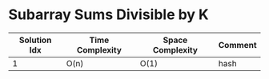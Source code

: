 # Subarray Sums Divisible by K

| Solution Idx | Time Complexity | Space Complexity | Comment |
| ------------ | --------------- | ---------------- | ------- |
| 1            | O(n)            | O(1)             | hash    |
